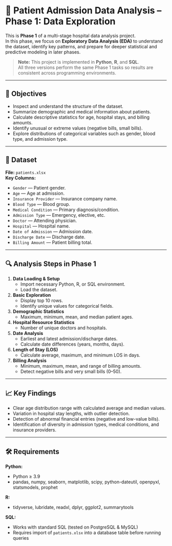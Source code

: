 # 🏥 Patient Admission Data Analysis – Phase 1: Data Exploration

This is **Phase 1** of a multi-stage hospital data analysis project.  
In this phase, we focus on **Exploratory Data Analysis (EDA)** to understand the dataset, identify key patterns, and prepare for deeper statistical and predictive modeling in later phases.

> **Note:** This project is implemented in **Python**, **R**, and **SQL**.  
> All three versions perform the same Phase 1 tasks so results are consistent across programming environments.

---

## 🎯 Objectives
- Inspect and understand the structure of the dataset.
- Summarize demographic and medical information about patients.
- Calculate descriptive statistics for age, hospital stays, and billing amounts.
- Identify unusual or extreme values (negative bills, small bills).
- Explore distributions of categorical variables such as gender, blood type, and admission type.

---

## 📂 Dataset
**File:** `patients.xlsx`  
**Key Columns:**
- `Gender` — Patient gender.
- `Age` — Age at admission.
- `Insurance Provider` — Insurance company name.
- `Blood Type` — Blood group.
- `Medical Condition` — Primary diagnosis/condition.
- `Admission Type` — Emergency, elective, etc.
- `Doctor` — Attending physician.
- `Hospital` — Hospital name.
- `Date of Admission` — Admission date.
- `Discharge Date` — Discharge date.
- `Billing Amount` — Patient billing total.

---

## 🔍 Analysis Steps in Phase 1
1. **Data Loading & Setup**
   - Import necessary Python, R, or SQL environment.
   - Load the dataset.
2. **Basic Exploration**
   - Display top 10 rows.
   - Identify unique values for categorical fields.
3. **Demographic Statistics**
   - Maximum, minimum, mean, and median patient ages.
4. **Hospital Resource Statistics**
   - Number of unique doctors and hospitals.
5. **Date Analysis**
   - Earliest and latest admission/discharge dates.
   - Calculate date differences (years, months, days).
6. **Length of Stay (LOS)**
   - Calculate average, maximum, and minimum LOS in days.
7. **Billing Analysis**
   - Minimum, maximum, mean, and range of billing amounts.
   - Detect negative bills and very small bills ($0–$50).

---

## 📈 Key Findings
- Clear age distribution range with calculated average and median values.
- Variation in hospital stay lengths, with outlier detection.
- Detection of abnormal financial entries (negative and low-value bills).
- Identification of diversity in admission types, medical conditions, and insurance providers.

---

## 🛠️ Requirements
**Python:**
- Python ≥ 3.9
- pandas, numpy, seaborn, matplotlib, scipy, python-dateutil, openpyxl, statsmodels, prophet

**R:**
- tidyverse, lubridate, readxl, dplyr, ggplot2, summarytools

**SQL:**
- Works with standard SQL (tested on PostgreSQL & MySQL)
- Requires import of `patients.xlsx` into a database table before running queries



